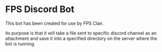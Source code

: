 # FPS Discord Bot
This bot has been created for use by FPS Clan.

Its purpose is that it will take a file sent to specific discord channel as an attachment and save it into a specified directory on the server where the bot is running.
